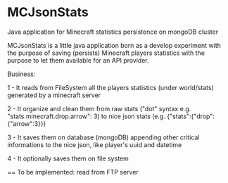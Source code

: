 # MCJsonStats
Java application for Minecraft statistics persistence on mongoDB cluster

MCJsonStats is a little java application born as a develop experiment with the purpose of saving (persists) Minecraft players statistics with the purpose to let them available for an API provider.

Business:

1 - It reads from FileSystem all the players statistics (under world/stats) generated by a minecraft server

2 - It organize and clean them from raw stats ("dot" syntax e.g. "stats.minecraft.drop.arrow": 3) to nice json stats (e.g. {"stats":{"drop":{"arrow":3}}}

3 - It saves them on database (mongoDB) appending other critical informations to the nice json, like player's uuid and datetime

4 - It optionally saves them on file system


== To be implemented: read from FTP server
